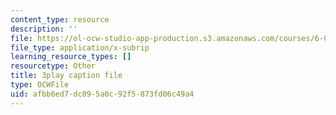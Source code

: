 ```yaml
---
content_type: resource
description: ''
file: https://ol-ocw-studio-app-production.s3.amazonaws.com/courses/6-0001-introduction-to-computer-science-and-programming-in-python-fall-2016/afbb6ed7dc095a0c92f5873fd06c49a4_P-0w8xWcnDQ.vtt
file_type: application/x-subrip
learning_resource_types: []
resourcetype: Other
title: 3play caption file
type: OCWFile
uid: afbb6ed7-dc09-5a0c-92f5-873fd06c49a4
---
```

